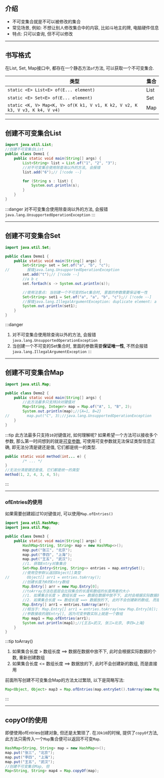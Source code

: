 ## 介绍

- 不可变集合就是不可以被修改的集合
- 常见场景, 例如: 不想让别人修改集合中的内容, 比如斗地主的牌, 电脑硬件信息
- 特点: 只可以查询, 但不可以修改

---

## 书写格式

在List, Set, Map接口中, 都存在一个静态方法`of`方法, 可以获取一个不可变集合.

| 类型  | 集合 |
| ----- | ---- |
| `static <E> List<E> of(E... element)` | List |
| `static <E> Set<E> of(E... element)` | Set |
| `static <K, V> Map<K, V> of(K k1, V v1, K k2, V v2, K k3, V v3, K k4, V v4)` | Map |

---

## 创建不可变集合List

```java [Demo1.java]
import java.util.List;
//创建不可变集合List
public class Demo1 {
    public static void main(String[] args) {
        List<String> list = List.of("1", "2", "3");
        //对不可变集合使用除查询以外的方法, 会报错
        list.add("6");// [!code --]

        for (String s : list) {
            System.out.println(s);
        }
    }
}
```

:::danger
对不可变集合使用除查询以外的方法, 会报错`java.lang.UnsupportedOperationException`
:::

---

## 创建不可变集合Set

```java [Demo1.java]
import java.util.Set;

public class Demo1 {
    public static void main(String[] args) {
        Set<String> set = Set.of("a", "b", "c");
//        报错java.lang.UnsupportedOperationException
        set.add("t");// [!code --]
        //a b c
        set.forEach(s -> System.out.println(s));

        //使用注意点: 当创建一个不可变的Set集合时, 里面的参数需要保证唯一性
        Set<String> set1 = Set.of("a", "a", "b", "c");// [!code --]
        //报错java.lang.IllegalArgumentException: duplicate element: a
        System.out.println(set1);
    }
}
```

:::danger
1. 对不可变集合使用除查询以外的方法, 会报错`java.lang.UnsupportedOperationException`
2. 当创建一个不可变的Set集合时, 里面的参数需要**保证唯一性**, 不然会报错`java.lang.IllegalArgumentException`
:::

---

## 创建不可变集合Map

```java [Demo1.java]
import java.util.Map;

public class Demo2 {
    public static void main(String[] args) {
        //此方法最多只支持10对键值对
        Map<String, Integer> map = Map.of("A", 1, "B", 2);
        System.out.println(map);//{A=1, B=2}
//        map.put("C", 3);//java.lang.UnsupportedOperationException
    }
}
```

:::tip
此方法最多只支持`10`对键值对, 如何理解呢? 如果希望一个方法可以接收多个参数, 那么第一时间想到的就是[可变参数](../25.可变参数.md), 可使用可变参数就无法保证类型信息正确, 即无法分清是键还是值, 它们都是统一的类型. 

```java
public static void method(int... e) {
        /* ... */
}
//无法分清是键还是值, 它们都是统一的类型
method(1, 2, 4, 3, 4, 5);
```
:::

---

### ofEntries的使用

如果需要创建超过10对键值对, 可以使用`Map.ofEntries()`

```java
import java.util.HashMap;
import java.util.Map;

public class Demo3 {
    public static void main(String[] args) {
        HashMap<String, String> map = new HashMap<>();
        map.put("张三", "北京");
        map.put("李四", "上海");
        map.put("王五", "武汉");
        //1. 获取Entry对象集合
        Set<Map.Entry<String, String>> entries = map.entrySet();
        //使用空参默认返回Object[]类型
//        Object[] arr1 = entries.toArray();
        //创建长度为0的Entry数组
        Map.Entry[] arr = new Map.Entry[0];
        //toArray方法在底层会比较集合的长度和数组的长度两者的大小
        //1. 如果集合长度 > 数组长度 ==> 数据在数据中放不下, 此时会根据实际数据的个数, 重新创建数组
        //2. 如果集合长度 <= 数组长度 ==> 数据放的下, 此时不会创建新的数组, 而是直接用
        Map.Entry[] arr1 = entries.toArray(arr);
        //相当于: Map.Entry[] arr1 = entries.toArray(new Map.Entry[0]);
        //参数接收的是Entry[], 因为可变参数实际上就是一个数组
        Map map1 = Map.ofEntries(arr1);
        System.out.println(map1);//{王五=武汉, 张三=北京, 李四=上海}
    }
}
```

:::tip toArray()
1. 如果集合长度 > 数组长度 ==> 数据在数据中放不下, 此时会根据实际数据的个数, 重新创建数组
2. 如果集合长度 <= 数组长度 ==> 数据放的下, 此时不会创建新的数组, 而是直接用

前面所写创建不可变集合Map的方法太过繁琐, 以下是简略写法:

```java
Map<Object, Object> map3 = Map.ofEntries(map.entrySet().toArray(new Map.Entry[0]));
```
:::

---

## copyOf的使用

即便使用ofEntries创建对象, 但还是太繁琐了. 在`JDk10`的时候, 提供了`copyOf`方法, 此方法只需传入一个`Map`集合便可以返回不可变`Map`.

```java
HashMap<String, String> map = new HashMap<>();
map.put("张三", "北京");
map.put("李四", "上海");
map.put("王五", "武汉");
//创建不可变集合Map, 但
Map<String, String> map4 = Map.copyOf(map);
```


